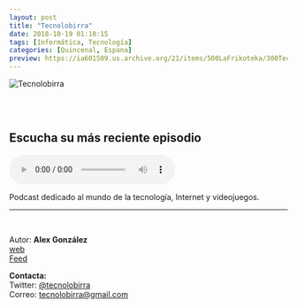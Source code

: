 ```yaml
---
layout: post
title: "Tecnolobirra"
date: 2018-10-19 01:10:15
tags: [Informática, Tecnología]
categories: [Quincenal, Espana]
preview: https://ia601509.us.archive.org/21/items/500LaFrikoteka/300Tecnolobirra-AlexGonzalez.jpg
---
```


![Tecnolobirra](https://ia601509.us.archive.org/21/items/500LaFrikoteka/400Tecnolobirra-AlexGonzalez.jpg)

<br/>
<br/>

## Escucha su más reciente episodio

<!--reproductor-feed=http://www.ivoox.com/tecnolobirra_fg_f1411264_filtro_1.xml-->
<!--reproductor-start-->
<audio id="audio" preload="auto" controls="" src="http://www.ivoox.com/tecnolobirra-3x04-honor-8x-android-auto_mf_29877029_feed_1.mp3"></audio>
<!--reproductor-end-->

Podcast dedicado al mundo de la tecnología, Internet y videojuegos.

_ _ _

<br>

Autor: **Alex González**  
[web](https://www.ivoox.com/podcast-tecnolobirra_sq_f1411264_1.html)  
[Feed](http://www.ivoox.com/tecnolobirra_fg_f1411264_filtro_1.xml)  



**Contacta:**  
Twitter: [@tecnolobirra](https://twitter.com/tecnolobirra)  
Correo: [tecnolobirra@gmail.com](mailto:tecnolobirra@gmail.com)  

